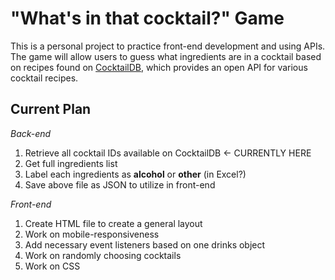 # "What's in that cocktail?" Game

This is a personal project to practice front-end development and using APIs. The game will allow users to guess what ingredients are in a cocktail based on recipes found on [CocktailDB](https://www.thecocktaildb.com/), which provides an open API for various cocktail recipes.

## Current Plan

*Back-end*

1) Retrieve all cocktail IDs available on CocktailDB <- CURRENTLY HERE
2) Get full ingredients list
3) Label each ingredients as **alcohol** or **other** (in Excel?)
4) Save above file as JSON to utilize in front-end

*Front-end*

1) Create HTML file to create a general layout
2) Work on mobile-responsiveness
3) Add necessary event listeners based on one drinks object
4) Work on randomly choosing cocktails
4) Work on CSS
